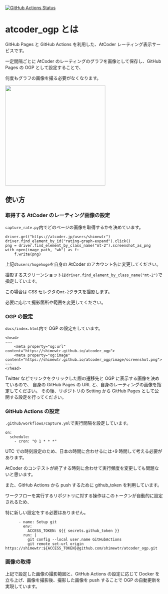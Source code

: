 [![GitHub Actions Status](https://github.com/shimewtr/atcoder_ogp/workflows/capture_atcoder_rate/badge.svg?branch=master)](https://github.com/shimewtr/atcoder_ogp/actions)

# atcoder_ogp とは

GitHub Pages と GitHub Actions を利用した、AtCoder レーティング表示サービスです。

一定間隔ごとに AtCoder のレーティングのグラフを画像として保存し、GitHub Pages の OGP として設定することで、

何度もグラフの画像を撮る必要がなくなります。

<img src="https://github.com/shimewtr/atcoder_ogp/blob/master/docs/image/sample.png?raw=true" width="320px">

## 使い方

### 取得する AtCoder のレーティング画像の設定

`capture_rate.py`内でどのページの画像を取得するかを決めています。

```
driver.get("https://atcoder.jp/users/shimewtr")
driver.find_element_by_id("rating-graph-expand").click()
png = driver.find_element_by_class_name("mt-2").screenshot_as_png
with open(image_path, "wb") as f:
    f.write(png)
```

上記の`users/hogehoge`を自身の AtCoder のアカウント名に変更してください。

撮影するスクリーンショットは`driver.find_element_by_class_name("mt-2")`で指定しています。

この場合は CSS セレクタの`mt-2`クラスを撮影します。

必要に応じて撮影箇所や範囲を変更してください。

### OGP の設定

`docs/index.html`内で OGP の設定をしています。

```
<head>
~~~
    <meta property="og:url" content="https://shimewtr.github.io/atcoder_ogp">
    <meta property="og:image" content="https://shimewtr.github.io/atcoder_ogp/image/screenshot.png">
~~~
</head>
```

Twitter などでリンクをクリックした際の遷移先と OGP に表示する画像を決めているので、
自身の GitHub Pages の URL と、自身のレーティングの画像を指定してください。
その後、リポジトリの Setting から GitHub Pages として公開する設定を行ってください。

### GitHub Actions の設定

`.github/workflows/capture.yml`で実行間隔を設定しています。

```
on:
  schedule:
    - cron: "0 1 * * *"
```

UTC での時刻設定のため、日本の時間に合わせるには+9 時間して考える必要があります。

AtCoder のコンテストが終了する時刻に合わせて実行頻度を変更しても問題ないと思います。

また、GitHub Actions から push するために github_token を利用しています。

ワークフローを実行するリポジトリに対する操作はこのトークンが自動的に設定されるため、

特に新しい設定をする必要はありません。

```
      - name: Setup git
        env:
          ACCESS_TOKEN: ${{ secrets.github_token }}
        run: |
          git config --local user.name GitHubActions
          git remote set-url origin https://shimewtr:${ACCESS_TOKEN}@github.com/shimewtr/atcoder_ogp.git
```

### 画像の取得

上記で設定した画像の撮影範囲と、GitHub Actions の設定に応じて Docker を立ち上げ、画像を撮影後、撮影した画像を push することで OGP の自動更新を実現しています。
